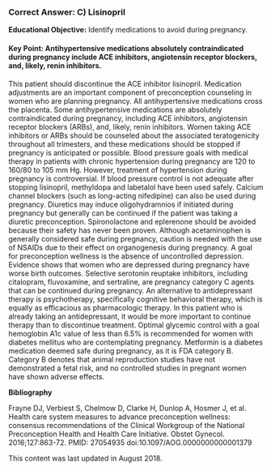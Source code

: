 
### Correct Answer: C) Lisinopril 

**Educational Objective:** Identify medications to avoid during pregnancy.

#### **Key Point:** Antihypertensive medications absolutely contraindicated during pregnancy include ACE inhibitors, angiotensin receptor blockers, and, likely, renin inhibitors.

This patient should discontinue the ACE inhibitor lisinopril. Medication adjustments are an important component of preconception counseling in women who are planning pregnancy. All antihypertensive medications cross the placenta. Some antihypertensive medications are absolutely contraindicated during pregnancy, including ACE inhibitors, angiotensin receptor blockers (ARBs), and, likely, renin inhibitors. Women taking ACE inhibitors or ARBs should be counseled about the associated teratogenicity throughout all trimesters, and these medications should be stopped if pregnancy is anticipated or possible. Blood pressure goals with medical therapy in patients with chronic hypertension during pregnancy are 120 to 160/80 to 105 mm Hg. However, treatment of hypertension during pregnancy is controversial. If blood pressure control is not adequate after stopping lisinopril, methyldopa and labetalol have been used safely. Calcium channel blockers (such as long-acting nifedipine) can also be used during pregnancy. Diuretics may induce oligohydramnios if initiated during pregnancy but generally can be continued if the patient was taking a diuretic preconception. Spironolactone and eplerenone should be avoided because their safety has never been proven.
Although acetaminophen is generally considered safe during pregnancy, caution is needed with the use of NSAIDs due to their effect on organogenesis during pregnancy.
A goal for preconception wellness is the absence of uncontrolled depression. Evidence shows that women who are depressed during pregnancy have worse birth outcomes. Selective serotonin reuptake inhibitors, including citalopram, fluvoxamine, and sertraline, are pregnancy category C agents that can be continued during pregnancy. An alternative to antidepressant therapy is psychotherapy, specifically cognitive behavioral therapy, which is equally as efficacious as pharmacologic therapy. In this patient who is already taking an antidepressant, it would be more important to continue therapy than to discontinue treatment.
Optimal glycemic control with a goal hemoglobin A1c value of less than 6.5% is recommended for women with diabetes mellitus who are contemplating pregnancy. Metformin is a diabetes medication deemed safe during pregnancy, as it is FDA category B. Category B denotes that animal reproduction studies have not demonstrated a fetal risk, and no controlled studies in pregnant women have shown adverse effects.

**Bibliography**

Frayne DJ, Verbiest S, Chelmow D, Clarke H, Dunlop A, Hosmer J, et al. Health care system measures to advance preconception wellness: consensus recommendations of the Clinical Workgroup of the National Preconception Health and Health Care Initiative. Obstet Gynecol. 2016;127:863-72. PMID: 27054935 doi:10.1097/AOG.0000000000001379

This content was last updated in August 2018.